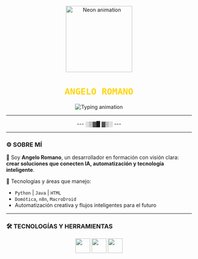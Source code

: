 <p align="center">
 <img src="https://media.tenor.com/1kTS_NM2XuMAAAAC/neon-animation.gif" width="180px" alt="Neon animation" />

<h1 align="center">
  <code style="color:#FFD500; font-weight:bold; font-family:'Fira Code', monospace;">ANGELO ROMANO</code>
</h1>

<p align="center">
  <img src="https://readme-typing-svg.demolab.com?font=Fira+Code&pause=1000&color=FFD500&center=true&vCenter=true&width=450&lines=FREELANCER;IA+%7C+DOM%C3%93TICA;BIENVENIDO+A+MI+ZONA+FUTURISTA" alt="Typing animation" />
</p>

---

<p align="center">  
  --- ░▒▓█ ▓▒░ ---  
</p>

---

### ⚙️ SOBRE MÍ

🧠 Soy **Angelo Romano**, un desarrollador en formación con visión clara:  
**crear soluciones que conecten IA, automatización y tecnología inteligente**.

🚀 Tecnologías y áreas que manejo:

- `Python` | `Java` | `HTML`  
- `Domótica`, `n8n`, `MacroDroid`  
- Automatización creativa y flujos inteligentes para el futuro

---

### 🛠️ TECNOLOGÍAS Y HERRAMIENTAS

<div align="center">
  <img src="https://cdn.jsdelivr.net/gh/devicons/devicon/icons/python/python-original.svg" width="40" />
  <img src="https://cdn.jsdelivr.net/gh/devicons/devicon/icons/java/java-original.svg" width="40" />
  <img src="https://cdn.jsdelivr.net/gh/devicons/devicon/icons/html5/html5-original.svg" width="40" />
  <img src="https://upload.wikimedi
